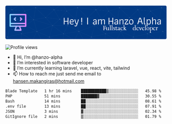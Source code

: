 ![Header](./github-header-image.png)

![Profile views](https://gpvc.arturio.dev/hanzo-alpha)

- 👋 Hi, I’m @hanzo-alpha
- 👀 I’m interested in software developer
- 🌱 I’m currently learning laravel, vue, react, vite, tailwind
- 📫 How to reach me just send me email to hansen.makangiras@hotmail.com 

<!---
hanzo-alpha/hanzo-alpha is a ✨ special ✨ repository because its `README.md` (this file) appears on your GitHub profile.
You can click the Preview link to take a look at your changes.
--->

<!--START_SECTION:waka-->

```text
Blade Template   1 hr 16 mins    ███████████▒░░░░░░░░░░░░░   45.98 %
PHP              51 mins         ███████▓░░░░░░░░░░░░░░░░░   30.55 %
Bash             14 mins         ██░░░░░░░░░░░░░░░░░░░░░░░   08.61 %
.env file        13 mins         ██░░░░░░░░░░░░░░░░░░░░░░░   07.91 %
JSON             3 mins          ▓░░░░░░░░░░░░░░░░░░░░░░░░   02.34 %
GitIgnore file   2 mins          ▒░░░░░░░░░░░░░░░░░░░░░░░░   01.79 %
```

<!--END_SECTION:waka-->
